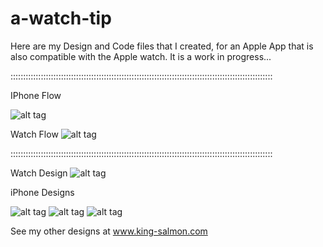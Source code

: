 # a-watch-tip

Here are my Design and Code files that I created, for an Apple App that is also compatible with the Apple watch. It is a work in progress...

::::::::::::::::::::::::::::::::::::::::::::::::::::::::::::::::::::::::::::::::::::::::::::::::::::::::

IPhone Flow

![alt tag](https://github.com/HaYesSeattle/a-watch-tip/blob/master/mocks-wires/iphone-tipCalc-flow.png?raw=true)

Watch Flow
![alt tag](https://github.com/HaYesSeattle/a-watch-tip/blob/master/mocks-wires/watch-tipCalc-flow.png?raw=true)

::::::::::::::::::::::::::::::::::::::::::::::::::::::::::::::::::::::::::::::::::::::::::::::::::::::::

Watch Design
![alt tag](https://github.com/HaYesSeattle/a-watch-tip/blob/master/mocks-wires/mocks/AppleWatch38mm-mock.png?raw=true)

iPhone Designs

![alt tag](https://github.com/HaYesSeattle/a-watch-tip/blob/master/mocks-wires/mocks/iPhone6-landing-mock.png?raw=true)
![alt tag](https://github.com/HaYesSeattle/a-watch-tip/blob/master/mocks-wires/mocks/iPhone6-split-mock.png?raw=true)
![alt tag](https://github.com/HaYesSeattle/a-watch-tip/blob/master/mocks-wires/mocks/iPhone6-tipwidget-mock.png?raw=true)

See my other designs at www.king-salmon.com

